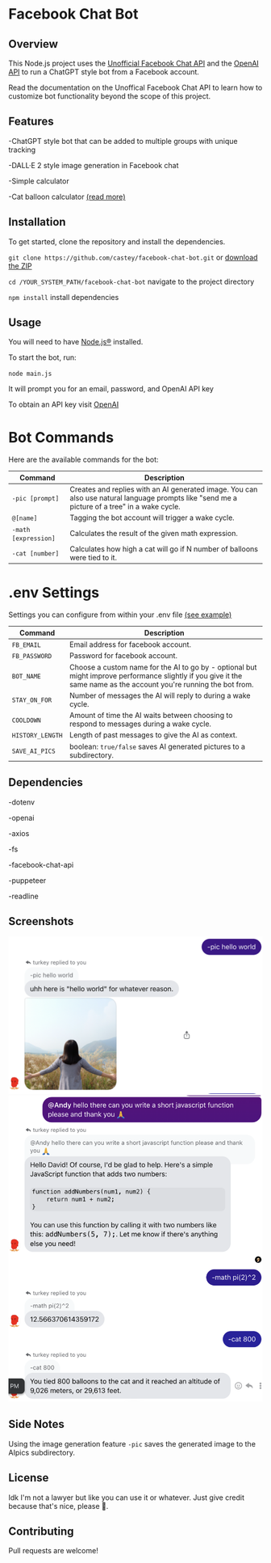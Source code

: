# Facebook Chat Bot
## Overview
This Node.js project uses the [Unofficial Facebook Chat API](https://github.com/Schmavery/facebook-chat-api) and the [OpenAI API](https://platform.openai.com/docs/introduction) to run a ChatGPT style bot from a Facebook account.   

Read the documentation on the Unoffical Facebook Chat API to learn how to customize bot functionality beyond the scope of this project.

## Features
-ChatGPT style bot that can be added to multiple groups with unique tracking

-DALL·E 2 style image generation in Facebook chat

-Simple calculator 

-Cat balloon calculator [(read more)](https://chat.openai.com/share/78a0be68-9623-41f9-8564-3085aae512c4)

## Installation
To get started, clone the repository and install the dependencies.

`git clone https://github.com/castey/facebook-chat-bot.git` or [download the ZIP](https://github.com/castey/facebook-chat-bot/archive/refs/heads/main.zip)

`cd /YOUR_SYSTEM_PATH/facebook-chat-bot` navigate to the project directory 

`npm install` install dependencies 

## Usage

You will need to have [Node.js®](https://nodejs.org/en) installed.

To start the bot, run:

`node main.js`

It will prompt you for an email, password, and OpenAI API key

To obtain an API key visit [OpenAI](https://platform.openai.com/)

# Bot Commands

Here are the available commands for the bot:

| Command                 | Description                                               |
|-------------------------|-----------------------------------------------------------|
| `-pic [prompt]`         | Creates and replies with an AI generated image. You can also use natural language prompts like "send me a picture of a tree" in a wake cycle. |
| `@[name]`               | Tagging the bot account will trigger a wake cycle.        |
| `-math [expression]`    | Calculates the result of the given math expression.       |
| `-cat [number]`         | Calculates how high a cat will go if N number of balloons were tied to it. |

# .env Settings

Settings you can configure from within your .env file [(see example)](https://github.com/castey/facebook-chat-bot/blob/main/.env.example)

| Command                 | Description                                               |
|-------------------------|-----------------------------------------------------------|
| `FB_EMAIL`              | Email address for facebook account. |
| `FB_PASSWORD`           | Password for facebook account.      |
| `BOT_NAME`              | Choose a custom name for the AI to go by - optional but might improve performance slightly if you give it the same name as the account you're running the bot from. |
| `STAY_ON_FOR`           | Number of messages the AI will reply to during a wake cycle. |
| `COOLDOWN`              | Amount of time the AI waits between choosing to respond to messages during a wake cycle. |
| `HISTORY_LENGTH`        | Length of past messages to give the AI as context. |
| `SAVE_AI_PICS`          | boolean: `true/false` saves AI generated pictures to a subdirectory. |

## Dependencies

-dotenv

-openai

-axios

-fs

-facebook-chat-api

-puppeteer

-readline

## Screenshots

![Example Image](AIpics/pic.png)
![Example Image](AIpics/bot.png)

## Side Notes

Using the image generation feature `-pic` saves the generated image to the AIpics subdirectory. 
 
## License
Idk I'm not a lawyer but like you can use it or whatever. Just give credit because that's nice, please 🥹.

## Contributing
Pull requests are welcome!